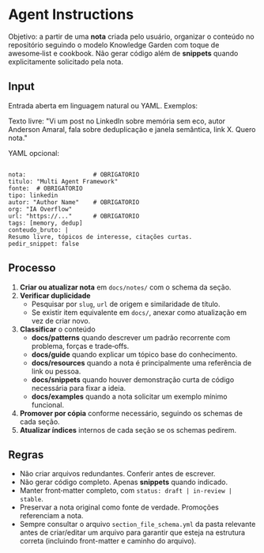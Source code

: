# Agent Instructions

Objetivo: a partir de uma **nota** criada pelo usuário, organizar o conteúdo no repositório seguindo o modelo Knowledge Garden com toque de awesome‑list e cookbook. Não gerar código além de **snippets** quando explicitamente solicitado pela nota.

## Input
Entrada aberta em linguagem natural ou YAML. Exemplos:

Texto livre:
"Vi um post no LinkedIn sobre memória sem eco, autor Anderson Amaral, fala sobre deduplicação e janela semântica, link X. Quero nota."

YAML opcional:
```

nota:                   # OBRIGATORIO
titulo: "Multi Agent Framework"
fonte:  # OBRIGATORIO
tipo: linkedin
autor: "Author Name"    # OBRIGATORIO
org: "IA Overflow"
url: "https://..."      # OBRIGATORIO
tags: [memory, dedup]
conteudo_bruto: |
Resumo livre, tópicos de interesse, citações curtas.
pedir_snippet: false

```

## Processo
1. **Criar ou atualizar nota** em `docs/notes/` com o schema da seção.
2. **Verificar duplicidade**
   - Pesquisar por `slug`, `url` de origem e similaridade de título.
   - Se existir item equivalente em `docs/`, anexar como atualização em vez de criar novo.
3. **Classificar** o conteúdo
   - **docs/patterns** quando descrever um padrão recorrente com problema, forças e trade‑offs.
   - **docs/guide** quando explicar um tópico base do conhecimento.
   - **docs/resources** quando a nota é principalmente uma referência de link ou pessoa.
   - **docs/snippets** quando houver demonstração curta de código necessária para fixar a ideia.
   - **docs/examples** quando a nota solicitar um exemplo mínimo funcional.
4. **Promover por cópia** conforme necessário, seguindo os schemas de cada seção.
5. **Atualizar índices** internos de cada seção se os schemas pedirem.

## Regras
- Não criar arquivos redundantes. Conferir antes de escrever.
- Não gerar código completo. Apenas **snippets** quando indicado.
- Manter front‑matter completo, com `status: draft | in-review | stable`.
- Preservar a nota original como fonte de verdade. Promoções referenciam a nota.
- Sempre consultar o arquivo `section_file_schema.yml` da pasta relevante antes de criar/editar um arquivo para garantir que esteja na estrutura correta (incluindo front-matter e caminho do arquivo).